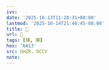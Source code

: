 ```yaml
---
ivs:
date: '2025-10-13T11:28:31+08:00'
lastmod: '2025-10-14T21:46:45-08:00'
title: 󰝝
url: 󰝝
tags: [樓, 樓]
hex: '6A13'
src: GHZR, DCCV
note:
---
```

